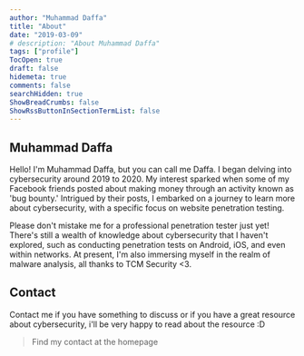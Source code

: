 ```yaml
---
author: "Muhammad Daffa"
title: "About"
date: "2019-03-09"
# description: "About Muhammad Daffa"
tags: ["profile"]
TocOpen: true
draft: false
hidemeta: true
comments: false
searchHidden: true
ShowBreadCrumbs: false
ShowRssButtonInSectionTermList: false
---
```


## Muhammad Daffa
Hello! I'm Muhammad Daffa, but you can call me Daffa. I began delving into cybersecurity around 2019 to 2020. My interest sparked when some of my Facebook friends posted about making money through an activity known as 'bug bounty.' Intrigued by their posts, I embarked on a journey to learn more about cybersecurity, with a specific focus on website penetration testing.

Please don't mistake me for a professional penetration tester just yet! There's still a wealth of knowledge about cybersecurity that I haven't explored, such as conducting penetration tests on Android, iOS, and even within networks. At present, I'm also immersing myself in the realm of malware analysis, all thanks to TCM Security <3.

## Contact
Contact me if you have something to discuss or if you have a great resource about cybersecurity, i'll be very happy to read about the resource :D
> Find my contact at the homepage
